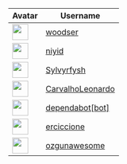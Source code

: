 <!-- CONTRIBUTORS START -->
| Avatar | Username |
|--------|----------|
| <img src="https://avatars.githubusercontent.com/u/13068859?v=4" width="32"/> | [woodser](https://github.com/woodser) |
| <img src="https://avatars.githubusercontent.com/u/20237127?v=4" width="32"/> | [niyid](https://github.com/niyid) |
| <img src="https://avatars.githubusercontent.com/u/15114048?v=4" width="32"/> | [Sylvyrfysh](https://github.com/Sylvyrfysh) |
| <img src="https://avatars.githubusercontent.com/u/14056737?v=4" width="32"/> | [CarvalhoLeonardo](https://github.com/CarvalhoLeonardo) |
| <img src="https://avatars.githubusercontent.com/in/29110?v=4" width="32"/> | [dependabot[bot]](https://github.com/dependabot[bot]) |
| <img src="https://avatars.githubusercontent.com/u/28106476?v=4" width="32"/> | [erciccione](https://github.com/erciccione) |
| <img src="https://avatars.githubusercontent.com/u/11738322?v=4" width="32"/> | [ozgunawesome](https://github.com/ozgunawesome) |
<!-- CONTRIBUTORS END -->







